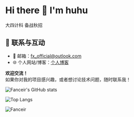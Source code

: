 # Hi there 👋 I'm huhu

大四计科 备战秋招

## 🤝 **联系与互动**
- 📧 邮箱：fx_official@outlook.com
- 🌐 个人网站/博客：[个人博客](fanxu.tech)

**欢迎交流！**  
如果你对我的项目感兴趣，或者想讨论技术问题，随时联系我！

![Fanceir's GitHub stats](https://github-readme-stats-sigma-lovat-87.vercel.app/api?username=Fanceir&show_icons=true&theme=tokyonight)    

![Top Langs](https://github-readme-stats-sigma-lovat-87.vercel.app/api/top-langs/?username=Fanceir&layout=compact&theme=tokyonight)

![Fanceir](https://count.getloli.com/@Fanceir?name=Fanceir&theme=asoul&padding=7&offset=0&align=top&scale=1&pixelated=1&darkmode=auto)
